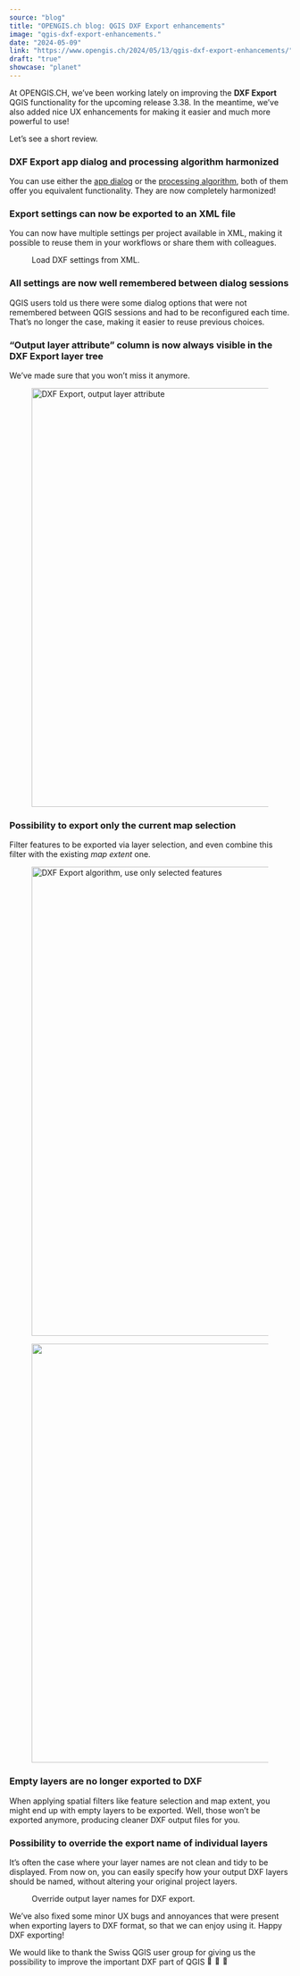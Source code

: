 ```yaml
---
source: "blog"
title: "OPENGIS.ch blog: QGIS DXF Export enhancements"
image: "qgis-dxf-export-enhancements."
date: "2024-05-09"
link: "https://www.opengis.ch/2024/05/13/qgis-dxf-export-enhancements/"
draft: "true"
showcase: "planet"
---
```


<p>At OPENGIS.CH, we&#8217;ve been working lately on improving the <strong>DXF Export</strong> QGIS functionality for the upcoming release 3.38. In the meantime, we&#8217;ve also added nice UX enhancements for making it easier and much more powerful to use!</p>



<p>Let&#8217;s see a short review.</p>



<h3 class="wp-block-heading">DXF Export app dialog and processing algorithm harmonized</h3>



<p>You can use either the <a href="https://docs.qgis.org/latest/en/docs/user_manual/managing_data_source/create_layers.html#creating-new-dxf-files" rel="noreferrer noopener" target="_blank">app dialog</a> or the <a href="https://docs.qgis.org/latest/en/docs/user_manual/processing_algs/qgis/vectorgeneral.html#export-layers-to-dxf" rel="noreferrer noopener" target="_blank">processing algorithm</a>, both of them offer you equivalent functionality. They are now completely harmonized!</p>



<h3 class="wp-block-heading">Export settings can now be exported to an XML file</h3>



<p>You can now have multiple settings per project available in XML, making it possible to reuse them in your workflows or share them with colleagues.</p>



<figure class="wp-block-video wp-block-embed is-type-video is-provider-videopress"><div class="wp-block-embed__wrapper">

</div><figcaption>Load DXF settings from XML.</figcaption></figure>



<h3 class="wp-block-heading">All settings are now well remembered between dialog sessions</h3>



<p>QGIS users told us there were some dialog options that were not remembered between QGIS sessions and had to be reconfigured each time. That&#8217;s no longer the case, making it easier to reuse previous choices.</p>



<h3 class="wp-block-heading">&#8220;Output layer attribute&#8221; column is now always visible in the DXF Export layer tree</h3>



<p>We&#8217;ve made sure that you won&#8217;t miss it anymore.</p>



<figure class="wp-block-image size-full"><img alt="DXF Export, output layer attribute" class="wp-image-14294" height="750" src="https://i0.wp.com/www.opengis.ch/wp-content/uploads/2024/04/output_layer_attribute.png?resize=732%2C750&#038;ssl=1" width="732" /></figure>



<h3 class="wp-block-heading">Possibility to export only the current map selection</h3>



<p>Filter features to be exported via layer selection, and even combine this filter with the existing <em>map extent</em> one.</p>



<figure class="wp-block-image size-full is-resized"><img alt="DXF Export algorithm, use only selected features" class="wp-image-14296" height="602" src="https://i0.wp.com/www.opengis.ch/wp-content/uploads/2024/04/use_only_selected_features_alg.png?resize=750%2C602&#038;ssl=1" style="width: 840px; height: auto;" width="750" /></figure>



<figure class="wp-block-image size-full"><img alt="" class="wp-image-14297" height="750" src="https://i0.wp.com/www.opengis.ch/wp-content/uploads/2024/04/use_only_selected_features_app.png?resize=732%2C750&#038;ssl=1" width="732" /></figure>



<h3 class="wp-block-heading">Empty layers are no longer exported to DXF</h3>



<p>When applying spatial filters like feature selection and map extent, you might end up with empty layers to be exported. Well, those won&#8217;t be exported anymore, producing cleaner DXF output files for you.</p>



<h3 class="wp-block-heading">Possibility to override the export name of individual layers</h3>



<p>It&#8217;s often the case where your layer names are not clean and tidy to be displayed. From now on, you can easily specify how your output DXF layers should be named, without altering your original project layers.</p>



<figure class="wp-block-video wp-block-embed is-type-video is-provider-videopress"><div class="wp-block-embed__wrapper">

</div><figcaption>Override output layer names for DXF export.</figcaption></figure>



<p>We&#8217;ve also fixed some minor UX bugs and annoyances that were present when exporting layers to DXF format, so that we can enjoy using it. Happy DXF exporting!</p>



<p>We would like to thank the Swiss QGIS user group for giving us the possibility to improve the important DXF part of QGIS <img alt="🚀" class="wp-smiley" src="https://s.w.org/images/core/emoji/15.0.3/72x72/1f680.png" style="height: 1em;" /><img alt="🚀" class="wp-smiley" src="https://s.w.org/images/core/emoji/15.0.3/72x72/1f680.png" style="height: 1em;" /><img alt="🚀" class="wp-smiley" src="https://s.w.org/images/core/emoji/15.0.3/72x72/1f680.png" style="height: 1em;" /></p>
